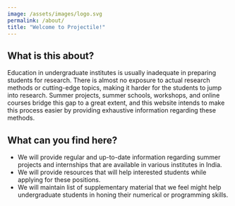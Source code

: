 ```yaml
---
image: /assets/images/logo.svg
permalink: /about/
title: "Welcome to Projectile!"
---
```


<!-- ![This is the logo.](/assets/images/logo.svg) -->

## What is this about?

Education in undergraduate institutes is usually inadequate in preparing students for research. There is almost no exposure to actual research methods or cutting-edge topics, making it harder for the students to jump into research. Summer projects, summer schools, workshops, and online courses bridge this gap to a great extent, and this website intends to make this process easier by providing exhaustive information regarding these methods.

## What can you find here?

* We will provide regular and up-to-date information regarding summer projects and internships that are available in various institutes in India.
* We will provide resources that will help interested students while applying for these positions.
* We will maintain list of supplementary material that we feel might help undergraduate students in honing their numerical or programming skills.
